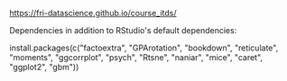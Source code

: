 https://fri-datascience.github.io/course_itds/


Dependencies in addition to RStudio's default dependencies:

  install.packages(c("factoextra", "GPArotation", "bookdown", "reticulate", "moments", "ggcorrplot", "psych", "Rtsne", "naniar", "mice", "caret", "ggplot2", "gbm"))
